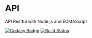 # API
API Restful with Node.js and ECMAScript

[![Codacy Badge](https://api.codacy.com/project/badge/Grade/847777075ddd451e8bc98db15c987f4b)](https://www.codacy.com/manual/lucasluizss/Olenna.API?utm_source=github.com&amp;utm_medium=referral&amp;utm_content=lucasluizss/Olenna.API&amp;utm_campaign=Badge_Grade)
[![Build Status](https://dev.azure.com/lucasluizss/Olenna.API/_apis/build/status/lucasluizss.Olenna.API?branchName=master)](https://dev.azure.com/lucasluizss/Olenna.API/_build/latest?definitionId=4&branchName=master)
